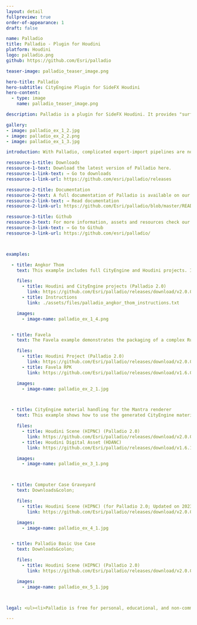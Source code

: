 ```yaml
---
layout: detail
fullpreview: true
order-of-appearance: 1
draft: false

name: Palladio
title: Palladio - Plugin for Houdini
platform: Houdini
logo: palladio.png
github: https://github.com/Esri/palladio

teaser-image: palladio_teaser_image.png

hero-title: Palladio
hero-subtitle: CityEngine Plugin for SideFX Houdini
hero-content:
  - type: image
    name: palladio_teaser_image.png

description: Palladio is a plugin for SideFX Houdini. It provides "surface operator" nodes which enable the execution of CityEngine CGA rules within Houdini networks. Therefore, 3D environment artists do not have to leave their familiar Houdini toolset anymore to make use of the procedural modeling power of CityEngine.

gallery:
- image: palladio_ex_1_2.jpg
- image: palladio_ex_2_2.png
- image: palladio_ex_1_3.jpg

introduction: With Palladio, complicated export-import pipelines are no longer needed to get CityEngine models into Houdini. This also means that the procedural building models do not need to be “baked” anymore. The buildings stay procedural during the entire modeling workflow (optionally even at render time). Consequently, the 3D environment artist can change the height, style and appearance of buildings easily with a parametric interface at any point during production.<br/><br/>Palladio requires Rule Packages (RPK) as input, which are authored in CityEngine. An RPK includes assets and a CGA rule file which encodes an architectural style. Comprehensive RPK examples are available below and can be used “out-of-the-box” in Palladio. More examples for CGA rule files can additionally be found in the <a href="https://doc.arcgis.com/en/cityengine/latest/tutorials/introduction-to-the-cityengine-tutorials.htm" target="_blank">CityEngine tutorials</a>.<br/><br/>Palladio is well suited for managing the procedural generation of architectural 3D content in digital sets. However, Palladio is restricted to the procedural generation of single buildings/objects. Palladio does not include the city layout and street network editing tools of CityEngine (i.e. the rich CityEngine toolset to design a city from scratch, or based on geographic data, is still needed).<br/><br/><strong><i>Palladio is free for personal, educational, and non-commercial use. Commercial use requires at least one commercial license of the latest CityEngine version installed in the organization. Redistribution or web service offerings are not allowed unless expressly permitted. Please refer to the licensing section below for more detailed licensing information.</strong></i>

ressource-1-title: Downloads
ressource-1-text: Download the latest version of Palladio here.
ressource-1-link-text: → Go to downloads
ressource-1-link-url: https://github.com/esri/palladio/releases

ressource-2-title: Documentation
ressource-2-text: A full documentation of Palladio is available on our github repository.
ressource-2-link-text: → Read documentation
ressource-2-link-url: https://github.com/Esri/palladio/blob/master/README.md#documentation

ressource-3-title: Github
ressource-3-text: For more information, assets and resources check our Github repository.
ressource-3-link-text: → Go to Github
ressource-3-link-url: https://github.com/esri/palladio/



examples:

  - title: Angkor Thom
    text: This example includes full CityEngine and Houdini projects. It demonstrates how to use CityEngine to author procedural assets like Walls, Stairs, Porticos and combine them in Houdini via Palladio and Rule Packages.</br>Notes:</br></br><ul><li>Created by Matthias Buehler</li><li>Also covered in "Digital Production" Issue 05/18 (Article in German).</li></ul></br></br>Downloads&colon;

    files:
      - title: Houdini and CityEngine projects (Palladio 2.0)
        link: https://github.com/Esri/palladio/releases/download/v2.0.0-beta.1/Palladio_Example_Angkor_Thom_v3.zip
      - title: Instructions
        link: ./assets/files/palladio_angkor_thom_instructions.txt

    images:
      - image-name: palladio_ex_1_4.png


  - title: Favela
    text: The Favela example demonstrates the packaging of a complex Rule Package into a Houdini Digital Asset with custom high-level parameters. The provided Houdini scene additionally shows how to prepare the input geometry for Palladio out of an Alembic archive (setup of random seed and start rule).</br></br>Notes:</br><ul><li>Requires Houdini 17.5 and Palladio 1.6.1 or later.</li><li>Based on the original "Favela" project (YouTube) created with CityEngine, Maya and Maxwell.</li><li>Created by Matthias Buehler</li></ul></br></br>Downloads&colon;

    files:
      - title: Houdini Project (Palladio 2.0)
        link: https://github.com/Esri/palladio/releases/download/v2.0.0-beta.1/Palladio_Example_Favela_v2.zip
      - title: Favela RPK
        link: https://github.com/Esri/palladio/releases/download/v1.6.0/FAVELA.rpk

    images:
      - image-name: palladio_ex_2_1.jpg



  - title: CityEngine material handling for the Mantra renderer
    text: This example shows how to use the generated CityEngine material attributes with Mantra.</br></br>Downloads&colon;

    files:
      - title: Houdini Scene (HIPNC) (Palladio 2.0)
        link: https://github.com/Esri/palladio/releases/download/v2.0.0-beta.1/PalladioDemo03_v2.zip
      - title: Houdini Digital Asset (HDANC)
        link: https://github.com/Esri/palladio/releases/download/v1.6.1/PalladioCityEngineMaterial-v2.hdanc

    images:
      - image-name: palladio_ex_3_1.png



  - title: Computer Case Graveyard
    text: Downloads&colon;

    files:
      - title: Houdini Scene (HIPNC) (for Palladio 2.0; Updated on 2023-03-28 to fix lighting and materials.)
        link: https://github.com/Esri/palladio/releases/download/v2.0.0-beta.2/PalladioDemo02_v3.zip

    images:
      - image-name: palladio_ex_4_1.jpg


  - title: Palladio Basic Use Case
    text: Downloads&colon;

    files:
      - title: Houdini Scene (HIPNC) (Palladio 2.0)
        link: https://github.com/Esri/palladio/releases/download/v2.0.0-beta.1/PalladioDemo01_v2.zip

    images:
      - image-name: palladio_ex_5_1.jpg



legal: <ul><li>Palladio is free for personal, educational, and non-commercial use. Commercial use requires at least one commercial license of the latest CityEngine version installed in the organization. Redistribution or web service offerings are not allowed unless expressly permitted.</li><li>Palladio is under the same license as the included <a href="./cityenginesdk#legal-section">CityEngine SDK</a>.</li><li>All content in the "Examples" directory/section is licensed under the APACHE 2.0 license. You may obtain a copy of this license at <a href="https://www.apache.org/licenses/LICENSE-2.0" target="_blank">https://www.apache.org/licenses/LICENSE-2.0</a>.</li><li>The “Favela” example data is copyrighted by <a href="https://www.vrbn.io/" target="_blank">vrbn</a> studios. Please contact ​info@vrbn.io for commercial licensing options.</li><li>For questions or enquiries, please contact <a href= "mailto:cityengine-info@esri.com">cityengine-info@esri.com</a></li></ul>

---
```

